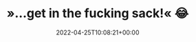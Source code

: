 ---
retweeted: false
source: <a href="https://mobile.twitter.com" rel="nofollow">Twitter Web App</a>
entities:
  hashtags: []
  symbols: []
  user_mentions: []
  urls:
  - url: https://t.co/qITZk7qteO
    expanded_url: https://www.youtube.com/watch?v=YKZN-hBTBUE
    display_url: youtube.com/watch?v=YKZN-h…
    indices:
    - '31'
    - '54'
display_text_range:
- '0'
- '54'
favorite_count: '0'
id_str: '1518532355778134016'
truncated: false
retweet_count: '1'
id: '1518532355778134016'
possibly_sensitive: false
created_at: Mon Apr 25 10:08:21 +0000 2022
favorited: false
full_text: "»…get in the fucking sack!« \U0001F602"
lang: en
quote_url: https://www.youtube.com/watch?v=YKZN-hBTBUE
tags:
- pesos:twitter
date: '2022-04-25T10:08:21+00:00'
src: https://twitter.com/bascht/status/1518532355778134016
original_url: https://twitter.com/bascht/status/1518532355778134016
type: twitter_tweet
text: "»…get in the fucking sack!« \U0001F602"
title: "»…get in the fucking sack!« \U0001F602"

---
